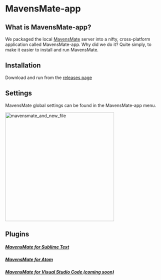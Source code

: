 # MavensMate-app

## What is MavensMate-app?

We packaged the local [MavensMate](https://github.com/joeferraro/MavensMate) server into a nifty, cross-platform application called MavensMate-app. Why did we do it? Quite simply, to make it easier to install and run MavensMate.

## Installation

Download and run from the [releases page](https://github.com/joeferraro/mavensmate-app/releases)

## Settings

MavensMate global settings can be found in the MavensMate-app menu.

<img width="348" alt="mavensmate_and_new_file" src="https://cloud.githubusercontent.com/assets/54157/9984583/71eba186-5fe8-11e5-8e74-c2aa2eea81c0.png">

## Plugins

##### [MavensMate for Sublime Text](https://github.com/joeferraro/MavensMate-SublimeText)

##### [MavensMate for Atom](https://github.com/joeferraro/MavensMate-Atom)

##### [MavensMate for Visual Studio Code (coming soon)](https://github.com/joeferraro/MavensMate-VisualStudioCode)


